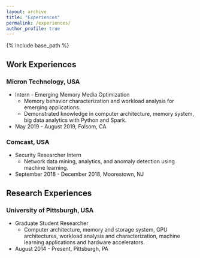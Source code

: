 ```yaml
---
layout: archive
title: "Experiences"
permalink: /experiences/
author_profile: true
---
```


{% include base_path %}

Work Experiences
------
### Micron Technology, USA
* Intern - Emerging Memory Media Optimization
  - Memory behavior characterization and workload analysis for emerging applications. 
  - Demonstrated knowledge in computer architecture, memory system, big data analytics with Python and Spark.
* May 2019 - August 2019, Folsom, CA

### Comcast, USA
* Security Researcher Intern
  - Network data mining, analytics, and anomaly detection using machine learning.
* September 2018 - December 2018, Moorestown, NJ

Research Experiences
------
### University of Pittsburgh, USA
* Graduate Student Researcher 
  - Computer architecture, memory and storage system, GPU architectures, workload analysis and characterization, machine learning applications and hardware accelerators.
* August 2014 - Present, Pittsburgh, PA
